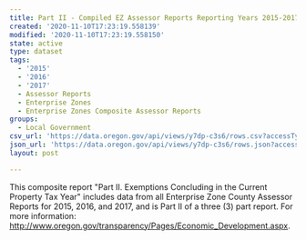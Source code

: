 ```yaml
---
title: Part II - Compiled EZ Assessor Reports Reporting Years 2015-2017
created: '2020-11-10T17:23:19.558139'
modified: '2020-11-10T17:23:19.558150'
state: active
type: dataset
tags:
  - '2015'
  - '2016'
  - '2017'
  - Assessor Reports
  - Enterprise Zones
  - Enterprise Zones Composite Assessor Reports
groups:
  - Local Government
csv_url: 'https://data.oregon.gov/api/views/y7dp-c3s6/rows.csv?accessType=DOWNLOAD'
json_url: 'https://data.oregon.gov/api/views/y7dp-c3s6/rows.json?accessType=DOWNLOAD'
layout: post

---
```

This composite report "Part II. Exemptions Concluding in the Current Property Tax Year" includes data from all Enterprise Zone County Assessor Reports for 2015, 2016, and 2017, and is Part II of a three (3) part report. For more information: http://www.oregon.gov/transparency/Pages/Economic_Development.aspx.
